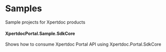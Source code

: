 # Samples
Sample projects for Xpertdoc products

#### XpertdocPortal.Sample.SdkCore
Shows how to consume Xpertdoc Portal API using Xpertdoc.Portal.SdkCore
